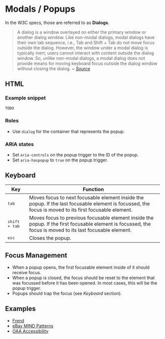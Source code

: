 # Modals / Popups
In the W3C specs, those are referred to as **Dialogs**.
> A dialog is a window overlayed on either the primary window or another dialog window. Like non-modal dialogs, modal dialogs have their own tab sequence, i.e., Tab and Shift + Tab do not move focus outside the dialog. However, the window under a modal dialog is typically inert; users cannot interact with content outside the dialog window. So, unlike non-modal dialogs, a modal dialog does not provide means for moving keyboard focus outside the dialog window without closing the dialog.
~ *[Source](https://www.w3.org/TR/wai-aria-practices-1.1/#dialog_modal)*

## HTML
### Example snippet
```html
TODO
```

### Roles
- Use `dialog` for the container that represents the popup.

### ARIA states
- Set `aria-controls` on the popup trigger to the ID of the popup.
- Set `aria-haspopup` to `true` on the popup trigger.

## Keyboard
| Key | Function |
|------------------|--------------------------------------------------------------------------------------------------------------------------------------------------------|
| <kbd>tab</kbd> | Moves focus to next focusable element inside the popup. If the last focusable element is focussed, the focus is moved to its first focusable element. |
| <kbd>shift + tab</kbd> | Moves focus to previous focusable element inside the popup. If the first focusable element is focussed, the focus is moved to its last focusable element. |
| <kbd>esc</kbd> | Closes the popup. |

## Focus Management
- When a popup opens, the first focusable element inside of it should receive focus.
- When a popup is closed, the focus should be reset to the element that was focussed before it has been opened. In most cases, this will be the popup trigger.
- Popups should trap the focus (see *Keyboard* section).

## Examples
- [Frend](https://frend.co/components/dialogmodal/)
- [eBay MIND Patterns](http://ianmcburnie.github.io/mindpatterns/disclosure/dialog/index.html)
- [OAA Accessibility](http://www.oaa-accessibility.org/example/2/)
